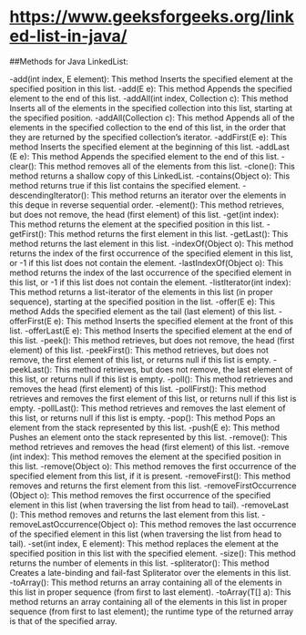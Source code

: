 # https://www.geeksforgeeks.org/linked-list-in-java/

##Methods for Java LinkedList:

-add​(int index, E element): This method Inserts the specified element at the specified position in this list.
-add​(E e): This method Appends the specified element to the end of this list.
-addAll​(int index, Collection c): This method Inserts all of the elements in the specified collection into this list, starting at the specified position.
-addAll​(Collection c): This method Appends all of the elements in the specified collection to the end of this list, in the order that they are returned by the specified collection’s iterator.
-addFirst​(E e): This method Inserts the specified element at the beginning of this list.
-addLast​(E e): This method Appends the specified element to the end of this list.
-clear​(): This method removes all of the elements from this list.
-clone​(): This method returns a shallow copy of this LinkedList.
-contains​(Object o): This method returns true if this list contains the specified element.
-descendingIterator​(): This method returns an iterator over the elements in this deque in reverse sequential order.
-element​(): This method retrieves, but does not remove, the head (first element) of this list.
-get​(int index): This method returns the element at the specified position in this list.
-getFirst​(): This method returns the first element in this list.
-getLast​(): This method returns the last element in this list.
-indexOf​(Object o): This method returns the index of the first occurrence of the specified element in this list, or -1 if this list does not contain the element.
-lastIndexOf​(Object o): This method returns the index of the last occurrence of the specified element in this list, or -1 if this list does not contain the element.
-listIterator​(int index): This method returns a list-iterator of the elements in this list (in proper sequence), starting at the specified position in the list.
-offer​(E e): This method Adds the specified element as the tail (last element) of this list.
-offerFirst​(E e): This method Inserts the specified element at the front of this list.
-offerLast​(E e): This method Inserts the specified element at the end of this list.
-peek​(): This method retrieves, but does not remove, the head (first element) of this list.
-peekFirst​(): This method retrieves, but does not remove, the first element of this list, or returns null if this list is empty.
-peekLast​(): This method retrieves, but does not remove, the last element of this list, or returns null if this list is empty.
-poll​(): This method retrieves and removes the head (first element) of this list.
-pollFirst​(): This method retrieves and removes the first element of this list, or returns null if this list is empty.
-pollLast​(): This method retrieves and removes the last element of this list, or returns null if this list is empty.
-pop​(): This method Pops an element from the stack represented by this list.
-push​(E e): This method Pushes an element onto the stack represented by this list.
-remove​(): This method retrieves and removes the head (first element) of this list.
-remove​(int index): This method removes the element at the specified position in this list.
-remove​(Object o): This method removes the first occurrence of the specified element from this list, if it is present.
-removeFirst​(): This method removes and returns the first element from this list.
-removeFirstOccurrence​(Object o): This method removes the first occurrence of the specified element in this list (when traversing the list from head to tail).
-removeLast​(): This method removes and returns the last element from this list.
-removeLastOccurrence​(Object o): This method removes the last occurrence of the specified element in this list (when traversing the list from head to tail).
-set​(int index, E element): This method replaces the element at the specified position in this list with the specified element.
-size​(): This method returns the number of elements in this list.
-spliterator​(): This method Creates a late-binding and fail-fast Spliterator over the elements in this list.
-toArray​(): This method returns an array containing all of the elements in this list in proper sequence (from first to last element).
-toArray​(T[] a): This method returns an array containing all of the elements in this list in proper sequence (from first to last element); the runtime type of the returned array is that of the specified array.